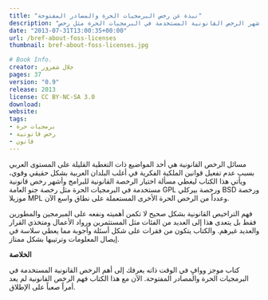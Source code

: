```yaml
---
title: "نبذة عن رخص البرمجيات الحرة والمصادر المفتوحة"
description: "يغطي الكتاب مسألة اختيار الرخصة القانونية للبرامج وأشهر الرخص القانونية المستخدمة في البرمجيات الحرة مثل رخص GPL و MPL و BSD وغيرهم من الرخص الحرة الأخرى."
date: "2013-07-31T13:00:35+00:00"
url: /bref-about-foss-licenses
thumbnail: bref-about-foss-licenses.jpg

# Book Info.
creator: جلال شفرور
pages: 37
version: "0.9"
release: 2013
license: CC BY-NC-SA 3.0
download:
website:
tags:
- برمجيات حرة
- رخص قانونية
- قانون
---
```


مسائل الرخص القانونية هي أحد المواضيع ذات التغطية القليلة على المستوى العربي بسبب عدم تفعيل قوانين الملكية الفكرية في أغلب البلدان العربية بشكل حقيقي وقوي، ويأتي هذا الكتاب ليغطي مسألة اختيار الرخصة القانونية للبرامج وأشهر رخص قانونية مستخدمة في البرمجيات الحرة مثل رخصة جنو العامة GPL ورخصة بيركلي BSD ورخصة موزيلا MPL وعدداً من الرخص الحرة الأخرى المستعملة على نطاق واسع الآن.

فهم التراخيص القانونية بشكل صحيح لا تكمن أهميته ونفعه على المبرمجين والمطورين فقط بل يتعدى هذا إلى العديد من الفئات مثل المستثمرين ورواد الأعمال ومتخذي القرار والعديد غيرهم. والكتاب يتكون من فقرات على شكل أسئلة وأجوبة مما يعطي سلاسة في إيصال المعلومات وترتيبها بشكل ممتاز.

**الخلاصة**

كتاب موجز ووافٍ في الوقت ذاته يعرفك إلى أهم الرخص القانونية المستخدمة في البرمجيات الحرة والمصادر المفتوحة. الآن مع هذا الكتاب فهم الرخص القانونية لم يعد أمراً صعباً على الإطلاق.